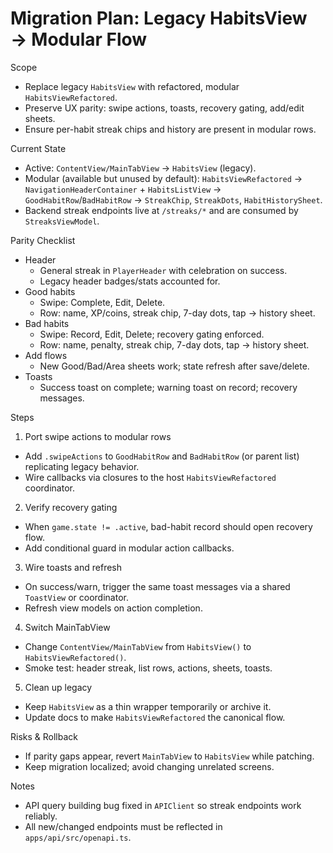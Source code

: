 # Migration Plan: Legacy HabitsView → Modular Flow

Scope
- Replace legacy `HabitsView` with refactored, modular `HabitsViewRefactored`.
- Preserve UX parity: swipe actions, toasts, recovery gating, add/edit sheets.
- Ensure per-habit streak chips and history are present in modular rows.

Current State
- Active: `ContentView/MainTabView` → `HabitsView` (legacy).
- Modular (available but unused by default): `HabitsViewRefactored` → `NavigationHeaderContainer` + `HabitsListView` → `GoodHabitRow`/`BadHabitRow` → `StreakChip`, `StreakDots`, `HabitHistorySheet`.
- Backend streak endpoints live at `/streaks/*` and are consumed by `StreaksViewModel`.

Parity Checklist
- Header
  - General streak in `PlayerHeader` with celebration on success.
  - Legacy header badges/stats accounted for.
- Good habits
  - Swipe: Complete, Edit, Delete.
  - Row: name, XP/coins, streak chip, 7-day dots, tap → history sheet.
- Bad habits
  - Swipe: Record, Edit, Delete; recovery gating enforced.
  - Row: name, penalty, streak chip, 7-day dots, tap → history sheet.
- Add flows
  - New Good/Bad/Area sheets work; state refresh after save/delete.
- Toasts
  - Success toast on complete; warning toast on record; recovery messages.

Steps
1) Port swipe actions to modular rows
- Add `.swipeActions` to `GoodHabitRow` and `BadHabitRow` (or parent list) replicating legacy behavior.
- Wire callbacks via closures to the host `HabitsViewRefactored` coordinator.

2) Verify recovery gating
- When `game.state != .active`, bad-habit record should open recovery flow.
- Add conditional guard in modular action callbacks.

3) Wire toasts and refresh
- On success/warn, trigger the same toast messages via a shared `ToastView` or coordinator.
- Refresh view models on action completion.

4) Switch MainTabView
- Change `ContentView/MainTabView` from `HabitsView()` to `HabitsViewRefactored()`.
- Smoke test: header streak, list rows, actions, sheets, toasts.

5) Clean up legacy
- Keep `HabitsView` as a thin wrapper temporarily or archive it.
- Update docs to make `HabitsViewRefactored` the canonical flow.

Risks & Rollback
- If parity gaps appear, revert `MainTabView` to `HabitsView` while patching.
- Keep migration localized; avoid changing unrelated screens.

Notes
- API query building bug fixed in `APIClient` so streak endpoints work reliably.
- All new/changed endpoints must be reflected in `apps/api/src/openapi.ts`.
